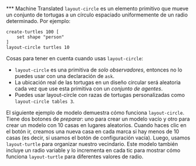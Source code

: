 ﻿*** Machine Translated
`layout-circle` es un elemento primitivo que mueve un conjunto de tortugas a un círculo espaciado uniformemente de un radio determinado. Por ejemplo:



```
create-turtles 100 [
	set shape "person"
]
layout-circle turtles 10
```



Cosas para tener en cuenta cuando usas `layout-circle`:

* `layout-circle` es una primitiva de *solo observadores*, entonces no lo puedes usar con una declaración de `ask`.
* La ubicación real de las tortugas en un diseño circular será aleatoria cada vez que use esta primitiva con un *conjunto de agentes*.
* Puedes usar layout-circle con razas de tortugas personalizadas como `layout-circle tables 3`.



El siguiente ejemplo de modelo demuestra cómo funciona `layout-circle`. Tiene dos botones de *preparar*: uno para crear un modelo vacío y otro para crear un modelo con 10 casas en lugares aleatorios. Cuando haces clic en el botón ir, creamos una nueva casa en cada marca si hay menos de 10 casas (es decir, si usamos el botón de configuración vacía). Luego, usamos `layout-turtle` para organizar nuestro vecindario. Este modelo también incluye un radio variable y lo incrementa en cada tic para mostrar cómo funciona `layout-turtle` para diferentes valores de radio.